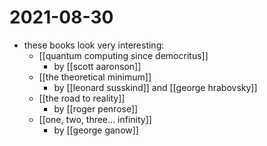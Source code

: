 # 2021-08-30

- these books look very interesting: 
  - [[quantum computing since democritus]]
    - by [[scott aaronson]]
  - [[the theoretical minimum]]
    - by [[leonard susskind]] and [[george hrabovsky]]
  - [[the road to reality]]
    - by [[roger penrose]]
  - [[one, two, three... infinity]]
    - by [[george ganow]]